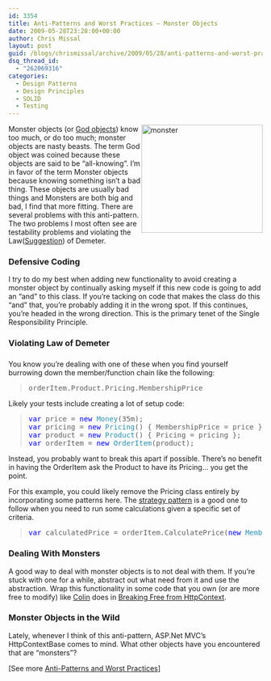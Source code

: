 ```yaml
---
id: 3354
title: Anti-Patterns and Worst Practices – Monster Objects
date: 2009-05-28T23:28:00+00:00
author: Chris Missal
layout: post
guid: /blogs/chrismissal/archive/2009/05/28/anti-patterns-and-worst-practices-monster-objects.aspx
dsq_thread_id:
  - "262069316"
categories:
  - Design Patterns
  - Design Principles
  - SOLID
  - Testing
---
```

[<img style="border-top-width: 0px;border-left-width: 0px;border-bottom-width: 0px;margin-left: 0px;margin-right: 0px;border-right-width: 0px" alt="monster" src="//lostechies.com/chrismissal/files/2011/03/monster_thumb_571B6822.jpg" width="240" align="right" border="0" height="214" />](//lostechies.com/chrismissal/files/2011/03/monster_275DBFA3.jpg) Monster objects (or <a href="http://en.wikipedia.org/wiki/God_object" target="_blank">God objects</a>) know too much, or do too much; monster objects are nasty beasts. The term God object was coined because these objects are said to be &ldquo;all-knowing&rdquo;. I&rsquo;m in favor of the term Monster objects because knowing something isn&rsquo;t a bad thing. These objects are usually bad things and Monsters are both big and bad, I find that more fitting. There are several problems with this anti-pattern. The two problems I most often see are testability problems and violating the Law(<a href="http://www.martinfowler.com/articles/mocksArentStubs.html#DesignStyle" target="_blank">Suggestion</a>) of Demeter.

### Defensive Coding

I try to do my best when adding new functionality to avoid creating a monster object by continually asking myself if this new code is going to add an &ldquo;and&rdquo; to this class. If you&rsquo;re tacking on code that makes the class do this &ldquo;and&rdquo; that, you&rsquo;re probably adding it in the wrong spot. If this continues, you&rsquo;re headed in the wrong direction. This is the primary tenet of the Single Responsibility Principle.

### Violating Law of Demeter

### 

You know you&rsquo;re dealing with one of these when you find yourself burrowing down the member/function chain like the following:

> <pre>orderItem.Product.Pricing.MembershipPrice</pre>

[](http://11011.net/software/vspaste)

Likely your tests include creating a lot of setup code: 

> <pre><span style="color: blue">var </span>price = <span style="color: blue">new </span><span style="color: #2b91af">Money</span>(35m);<br /><span style="color: blue">var </span>pricing = <span style="color: blue">new </span><span style="color: #2b91af">Pricing</span>() { MembershipPrice = price };<br /><span style="color: blue">var </span>product = <span style="color: blue">new </span><span style="color: #2b91af">Product</span>() { Pricing = pricing };<br /><span style="color: blue">var </span>orderItem = <span style="color: blue">new </span><span style="color: #2b91af">OrderItem</span>(product);</pre>

[](http://11011.net/software/vspaste)

Instead, you probably want to break this apart if possible. There&rsquo;s no benefit in having the OrderItem ask the Product to have its Pricing&hellip; you get the point.

For this example, you could likely remove the Pricing class entirely by incorporating some patterns here. The <a href="http://www.dimecasts.net/Casts/CastDetails/98" target="_blank">strategy pattern</a> is a good one to follow when you need to run some calculations given a specific set of criteria.

> <pre><span style="color: blue">var </span>calculatedPrice = orderItem.CalculatePrice(<span style="color: blue">new </span><span style="color: #2b91af">MembershipPricingStrategy</span>()); </pre>

[](http://11011.net/software/vspaste)

### Dealing With Monsters

A good way to deal with monster objects is to not deal with them. If you&rsquo;re stuck with one for a while, abstract out what need from it and use the abstraction. Wrap this functionality in some code that you own (or are more free to modify) like <a href="/blogs/colin_ramsay/default.aspx" target="_blank">Colin</a> does in <a href="/blogs/colin_ramsay/archive/2009/05/05/breaking-free-from-httpcontext.aspx" target="_blank">Breaking Free from HttpContext</a>.

### Monster Objects in the Wild

Lately, whenever I think of this anti-pattern, ASP.Net MVC&rsquo;s HttpContextBase comes to mind. What other objects have you encountered that are &ldquo;monsters&rdquo;?

[See more <a href="/blogs/chrismissal/archive/2009/05/25/anti-patterns-and-worst-practices-you-re-doing-it-wrong.aspx" target="_self">Anti-Patterns and Worst Practices</a>]